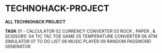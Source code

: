 # TECHNOHACK-PROJECT
**ALL TECHNOHACK PROJECT**

**TASK** 
01 - CALCULATOR
02 CURRENCY CONVERTER
03 ROCK , PAPER , & SCISSORS' 
04 TIC TAC TOE GAME
05 TEMPERATURE CONVERTER 
06 ATM SIMULATOR
07 TO DO LIST
08 MUSIC PLAYER
09 RANDOM PASSWORD GENERATOR

